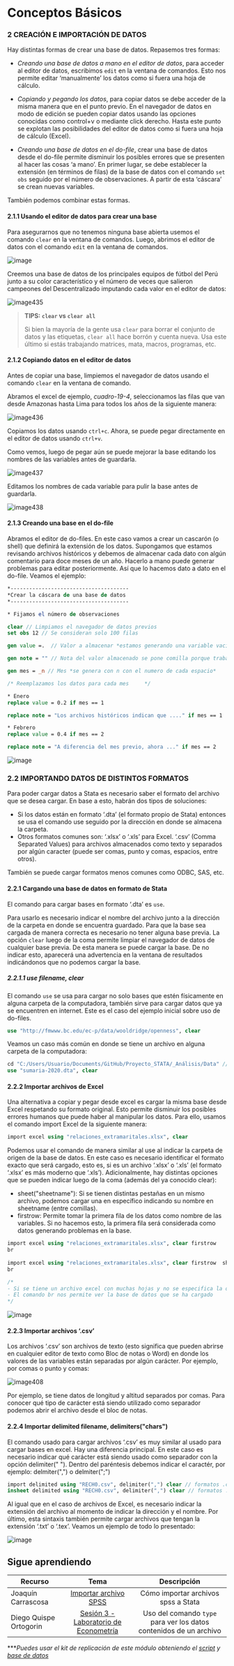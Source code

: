 # Conceptos Básicos

### 2 CREACIÓN E IMPORTACIÓN DE DATOS

Hay distintas formas de crear una base de datos. Repasemos tres formas:

- _Creando una base de datos a mano en el editor de datos_,  para acceder al editor de datos, escribimos `edit` en la ventana de comandos. Esto nos permite editar ‘manualmente’ los datos como si fuera una hoja de cálculo. 

- _Copiando y pegando los datos_, para copiar datos se debe acceder de la misma manera que en el punto previo. En el navegador de datos en modo de edición se pueden copiar datos usando las opciones conocidas como control+v o mediante click derecho. Hasta este punto se explotan las posibilidades del editor de datos como si fuera una hoja de cálculo (Excel).

- _Creando una base de datos en el do-file_, crear una base de datos desde el do-file permite disminuir los posibles errores que se presenten al hacer las cosas ‘a mano’. En primer lugar, se debe establecer la extensión (en términos de filas) de la base de datos con el comando `set obs` seguido por el número de observaciones. A partir de esta ‘cáscara’ se crean nuevas variables.

También podemos combinar estas formas.

#### 2.1.1 Usando el editor de datos para crear una base

Para asegurarnos que no tenemos ninguna base abierta usemos el comando `clear` en la ventana de comandos. Luego, abrimos el editor de datos con el comando `edit` en la ventana de comandos.

![image](https://user-images.githubusercontent.com/106888200/223178593-8fe33262-1709-49dc-b478-89cdd1423558.png)

Creemos una base de datos de los principales equipos de fútbol del Perú junto a su color característico y el número de veces que salieron campeones del Descentralizado imputando cada valor en el editor de datos:

![image435](https://user-images.githubusercontent.com/106888200/223178370-8458c2d4-c866-40a6-8bbb-a753df751d9a.png)



> **TIPS:  `clear` vs `clear all`**
>
>Si bien la mayoría de la gente usa `clear` para borrar el conjunto de datos y las etiquetas, `clear all` hace borrón y cuenta nueva. Usa este último si estás trabajando matrices, mata, macros, programas, etc.


#### 2.1.2 Copiando datos en el editor de datos

Antes de copiar una base, limpiemos el navegador de datos usando el comando `clear` en la ventana de comando. 

Abramos el excel de ejemplo, _cuadro-19-4_, seleccionamos las filas que van desde Amazonas hasta Lima para todos los años de la siguiente manera:

![image436](https://user-images.githubusercontent.com/106888200/223179332-7e726872-ff50-4584-ae2f-818eea8f4891.png)

Copiamos los datos usando `ctrl+c`. Ahora, se puede pegar directamente en el editor de datos usando `ctrl+v`.

Como vemos, luego de pegar aún se puede mejorar la base editando los nombres de las variables antes de guardarla.

![image437](https://user-images.githubusercontent.com/106888200/223179886-461fec04-b655-4e71-9e26-94c3eaf270b6.png)

Editamos los nombres de cada variable para pulir la base antes de guardarla.

![image438](https://user-images.githubusercontent.com/106888200/223179927-77340fc0-c853-40f9-9ac9-97523ccf2c2f.png)

#### 2.1.3 Creando una base en el do-file

Abramos el editor de do-files. En este caso vamos a crear un cascarón (o shell) que definirá la extensión de los datos. Supongamos que estamos revisando archivos históricos y debemos de almacenar cada dato con algún comentario para doce meses de un año. Hacerlo a mano puede generar problemas para editar posteriormente. Así que lo hacemos dato a dato en el do-file. Veamos el ejemplo:

```stata
*--------------------------------------
*Crear la cáscara de una base de datos
*--------------------------------------

* Fijamos el número de observaciones

clear // Limpiamos el navegador de datos previos
set obs 12 // Se consideran solo 100 filas

gen value =.  // Valor a almacenar *estamos generando una variable vacia*

gen note = "" // Nota del valor almacenado se pone comilla porque trabajaremos con letra

gen mes = _n // Mes *se genera con n con el numero de cada espacio*

/* Reemplazamos los datos para cada mes 	*/

* Enero
replace value = 0.2 if mes == 1

replace note = "Los archivos históricos indican que ...." if mes == 1

* Febrero
replace value = 0.4 if mes == 2

replace note = "A diferencia del mes previo, ahora ..." if mes == 2
```

![image](https://user-images.githubusercontent.com/106888200/223186559-60ac1fc2-ab1c-4ad5-9426-bc4c8699cca7.png)

### 2.2 IMPORTANDO DATOS DE DISTINTOS FORMATOS

Para poder cargar datos a Stata es necesario saber el formato del archivo que se desea cargar. En base a esto, habrán dos tipos de soluciones: 

- Si los datos están en formato ‘.dta’ (el formato propio de Stata) entonces se usa el comando use seguido por la dirección en donde se almacena la carpeta.
- Otros formatos comunes son:
‘.xlsx’ o ‘.xls’ para Excel.
‘.csv’ (Comma Separated Values) para archivos almacenados como texto y separados por algún caracter (puede ser comas, punto y comas, espacios, entre otros).

También se puede cargar formatos menos comunes como ODBC, SAS, etc.

#### 2.2.1 Cargando una base de datos en formato de Stata

El comando para cargar bases en formato ‘.dta’ es `use`. 

Para usarlo es necesario indicar el nombre del archivo junto a la dirección de la carpeta en donde se encuentra guardado. Para que la base sea cargada de manera correcta es necesario no tener alguna base previa. La opción `clear` luego de la coma permite limpiar el navegador de datos de cualquier base previa. De esta manera se puede cargar la base. De no indicar esto, aparecerá una advertencia en la ventana de resultados indicándonos que no podemos cargar la base. 

##### 2.2.1.1 use filename, clear

El comando `use` se usa para cargar no solo bases que estén físicamente en alguna carpeta de la computadora, también sirve para cargar datos que ya se encuentren en internet. Este es el caso del ejemplo inicial sobre uso de do-files. 

```stata
use "http://fmwww.bc.edu/ec-p/data/wooldridge/openness", clear	
```

Veamos un caso más común en donde se tiene un archivo en alguna carpeta de la computadora:

```stata
cd "C:/Users/Usuario/Documents/GitHub/Proyecto_STATA/_Análisis/Data" // coloca la dirección donde se encuentra tu base de datos
use "sumaria-2020.dta", clear
```


#### 2.2.2 Importar archivos de Excel

Una alternativa a copiar y pegar desde excel es cargar la misma base desde Excel respetando su formato original. Esto permite disminuir los posibles errores humanos que puede haber al manipular los datos. Para ello, usamos el comando import Excel de la siguiente manera: 

```stata
import excel using "relaciones_extramaritales.xlsx", clear	
```

Podemos usar el comando de manera similar al use al indicar la carpeta de origen de la base de datos. En este caso es necesario identificar el formato exacto que será cargado, esto es, si es un archivo ‘.xlsx’ o ‘.xls’ (el formato ‘.xlsx’ es más moderno que ‘.xls’). 
Adicionalmente, hay distintas opciones que se pueden indicar luego de la coma (además del ya conocido clear):

- sheet("sheetname"): Si se tienen distintas pestañas en un mismo archivo, podemos cargar una en específico indicando su nombre en sheetname (entre comillas).
- firstrow: Permite tomar la primera fila de los datos como nombre de las variables. Si no hacemos esto, la primera fila será considerada como datos generando problemas en la base.

```stata
import excel using "relaciones_extramaritales.xlsx", clear firstrow 
br 
 
import excel using "relaciones_extramaritales.xlsx", clear firstrow  sheet ("Hoja2")
br

/* 
- Si se tiene un archivo excel con muchas hojas y no se especifica la opción sheet, Stata cogerá la primera hoja	
- El comando br nos permite ver la base de datos que se ha cargado
*/	
```

![image](https://user-images.githubusercontent.com/106888200/223273860-93aad7f7-a08a-4c1f-9833-c26142b738eb.png)


#### 2.2.3 Importar archivos ‘.csv’

Los archivos ‘.csv’ son archivos de texto (esto significa que pueden abrirse en cualquier editor de texto como Bloc de notas o Word) en donde los valores de las variables están separadas por algún carácter. Por ejemplo, por comas o punto y comas:

![image408](https://user-images.githubusercontent.com/106888200/223274969-3bf99dc7-12a2-448b-b0d8-d32ccfe8e6c3.jpg)

Por ejemplo, se tiene datos de longitud y altitud separados por comas. Para conocer qué tipo de carácter está siendo utilizado como separador podemos abrir el archivo desde el bloc de notas.

#### 2.2.4 Importar delimited filename, delimiters("chars")

El comando usado para cargar archivos ‘.csv’ es muy similar al usado para cargar bases en excel. Hay una diferencia principal. En este caso es necesario indicar qué carácter está siendo usado como separador con la opción delimiter(" "). Dentro del paréntesis debemos indicar el caractér, por ejemplo: delmiter(",") o delmiter(";")

```stata
import delimited using "RECH0.csv", delimiter(",") clear // formatos .csv
insheet delimited using "RECH0.csv", delimiter(",") clear // formatos .csv
```

Al igual que en el caso de archivos de Excel, es necesario indicar la extensión del archivo al momento de indicar la dirección y el nombre. Por último, esta sintaxis también permite cargar archivos que tengan la extensión ‘.txt’ o ‘.tex’. Veamos un ejemplo de todo lo presentado:

![image](https://user-images.githubusercontent.com/106888200/223322804-3b8740f9-9142-4d7d-9548-9d2f78785d7b.png)



## Sigue aprendiendo
| Recurso  | Tema | Descripción |
| ------------- |:-------------:|:-------------:|
| Joaquín Carrascosa | [Importar archivo SPSS](https://youtu.be/sqaAADEjCgU?t=437 "Importar archivo SPSS") |   Cómo importar archivos spss a Stata      |
| Diego Quispe Ortogorin | [Sesión 3 - Laboratorio de Econometría ](https://youtu.be/Abj6tUXJ-90?t=5427 "Comando type") | Uso del comando `type` para ver los datos contenidos de un archivo |


****Puedes usar el kit de replicación de este módulo obteniendo el [script](https://github.com/EconPUCP/Stata/blob/main/_An%C3%A1lisis/Scripts/Conceptos%20b%C3%A1sicos/5_Importar_datos.do "script") y [base de datos](https://github.com/EconPUCP/Stata/tree/main/_An%C3%A1lisis/Data/Conceptos%20b%C3%A1sicos "base de datos")* 
